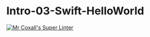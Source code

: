 # Intro-03-Swift-HelloWorld

[![Mr Coxall's Super Linter](https://github.com/ICS4U-Programming-ChristopherDB/Intro-03-Swift-HelloWorld/workflows/Mr%20Coxall's%20Super%20Linter/badge.svg)](https://github.com/<OWNER>/<REPOSITORY>/actions/)
